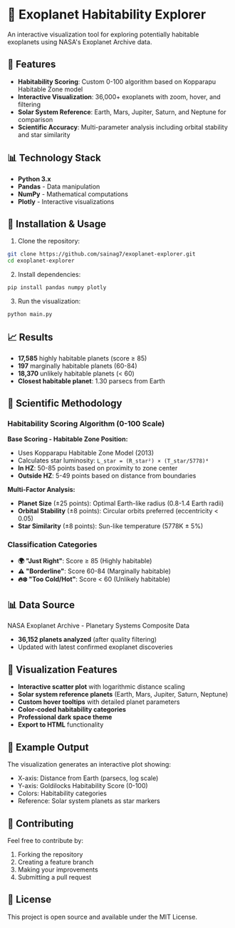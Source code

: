 # 🌌 Exoplanet Habitability Explorer

An interactive visualization tool for exploring potentially habitable exoplanets using NASA's Exoplanet Archive data.

## 🚀 Features

- **Habitability Scoring**: Custom 0-100 algorithm based on Kopparapu Habitable Zone model
- **Interactive Visualization**: 36,000+ exoplanets with zoom, hover, and filtering
- **Solar System Reference**: Earth, Mars, Jupiter, Saturn, and Neptune for comparison
- **Scientific Accuracy**: Multi-parameter analysis including orbital stability and star similarity

## 📊 Technology Stack

- **Python 3.x**
- **Pandas** - Data manipulation
- **NumPy** - Mathematical computations
- **Plotly** - Interactive visualizations

## 🔧 Installation & Usage

1. Clone the repository:
```bash
git clone https://github.com/sainag7/exoplanet-explorer.git
cd exoplanet-explorer
```

2. Install dependencies:
```bash
pip install pandas numpy plotly
```

3. Run the visualization:
```bash
python main.py
```

## 📈 Results

- **17,585** highly habitable planets (score ≥ 85)
- **197** marginally habitable planets (60-84)
- **18,370** unlikely habitable planets (< 60)
- **Closest habitable planet**: 1.30 parsecs from Earth

## 🔬 Scientific Methodology

### Habitability Scoring Algorithm (0-100 Scale)

**Base Scoring - Habitable Zone Position:**
- Uses Kopparapu Habitable Zone Model (2013)
- Calculates star luminosity: `L_star = (R_star²) × (T_star/5778)⁴`
- **In HZ**: 50-85 points based on proximity to zone center
- **Outside HZ**: 5-49 points based on distance from boundaries

**Multi-Factor Analysis:**
- **Planet Size** (±25 points): Optimal Earth-like radius (0.8-1.4 Earth radii)
- **Orbital Stability** (±8 points): Circular orbits preferred (eccentricity < 0.05)
- **Star Similarity** (±8 points): Sun-like temperature (5778K ± 5%)

### Classification Categories
- **🌍 "Just Right"**: Score ≥ 85 (Highly habitable)
- **⚠️ "Borderline"**: Score 60-84 (Marginally habitable)  
- **🔥❄️ "Too Cold/Hot"**: Score < 60 (Unlikely habitable)

## 📊 Data Source

NASA Exoplanet Archive - Planetary Systems Composite Data
- **36,152 planets analyzed** (after quality filtering)
- Updated with latest confirmed exoplanet discoveries

## 🎨 Visualization Features

- **Interactive scatter plot** with logarithmic distance scaling
- **Solar system reference planets** (Earth, Mars, Jupiter, Saturn, Neptune)
- **Custom hover tooltips** with detailed planet parameters
- **Color-coded habitability categories**
- **Professional dark space theme**
- **Export to HTML** functionality

## 📸 Example Output

The visualization generates an interactive plot showing:
- X-axis: Distance from Earth (parsecs, log scale)
- Y-axis: Goldilocks Habitability Score (0-100)
- Colors: Habitability categories
- Reference: Solar system planets as star markers

## 🤝 Contributing

Feel free to contribute by:
1. Forking the repository
2. Creating a feature branch
3. Making your improvements
4. Submitting a pull request

## 📄 License

This project is open source and available under the MIT License.